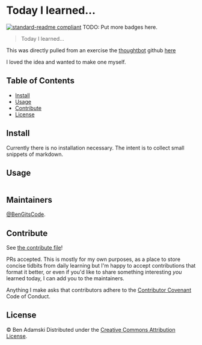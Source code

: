 # Today I learned...

[![standard-readme compliant](https://img.shields.io/badge/standard--readme-OK-green.svg?style=flat-square)](https://github.com/RichardLitt/standard-readme)
TODO: Put more badges here.

> Today I learned... 

This was directly pulled from an exercise the [thoughtbot](https://github.com/thoughtbot) github [here](https://github.com/thoughtbot/til)

I loved the idea and wanted to make one myself.

## Table of Contents

- [Install](#install)
- [Usage](#usage)
- [Contribute](#contribute)
- [License](#license)

## Install

Currently there is no installation necessary. The intent is to collect small snippets of markdown.

## Usage

```
```
## Maintainers

[@BenGitsCode](https://github.com/BenGitsCode).

## Contribute

See [the contribute file](contribute.md)!

PRs accepted. This is mostly for my own purposes, as a place to store concise tidbits from daily learning but I'm happy to accept contributions that format it better,
or even if you'd like to share something interesting _you_ learned today, I can add you to the maintainers.

Anything I make asks that contributors adhere to the [Contributor Covenant](http://contributor-covenant.org/version/1/3/0/) Code of Conduct.


## License

 © Ben Adamski Distributed under the [Creative Commons Attribution License](license).

